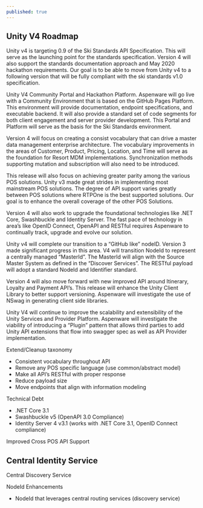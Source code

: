 ```yaml
---
published: true
---
```

## Unity V4 Roadmap


Unity v4 is targeting 0.9 of the Ski Standards API Specification.  This will serve as the launching point for the standards specification.  Version 4 will also support the standards documentation approach and May 2020 hackathon requirements.  Our goal is to be able to move from Unity v4 to a following version that will be fully compliant with the ski standards v1.0 specification.

Unity V4 Community Portal and Hackathon Platform.  Aspenware will go live with a Community Environment that is based on the GitHub Pages Platform.  This environment will provide documentation, endpoint specifications, and executable backend.  It will also provide a standard set of code segments for both client engagement and server provider development.  This Portal and Platform will serve as the basis for the Ski Standards environment.

Version 4 will focus on creating a consist vocabulary that can drive a master data management enterprise architecture.  The vocabulary improvements in the areas of Customer, Product, Pricing, Location, and Time will serve as the foundation for Resort MDM implementations.  Synchronization methods supporting mutation and subscription will also need to be introduced.

This release will also focus on achieving greater parity among the various POS solutions.  Unity v3 made great strides in implementing most mainstream POS solutions.  The degree of API support varies greatly between POS solutions where RTPOne is the best supported solutions.  Our goal is to enhance the overall coverage of the other POS Solutions.

Version 4 will also work to upgrade the foundational technologies like .NET Core, Swashbuckle and Identity Server.  The fast pace of technology in area’s like OpenID Connect, OpenAPI and RESTful requires Aspenware to continually track, upgrade and evolve our solution.

Unity v4 will complete our transition to a “GitHub like” nodeID.  Version 3 made significant progress in this area.  V4 will transition NodeId to represent a centrally managed “MasterId”.  The MasterId will align with the Source Master System as defined in the “Discover Services”.  The RESTful payload will adopt a standard NodeId and Identifier standard.

Version 4 will also move forward with new improved API around Itinerary, Loyalty and Payment API’s.
This release will enhance the Unity Client Library to better support versioning.   Aspenware will investigate the use of NSwag in generating client side libraries.  

Unity V4 will continue to improve the scalability and extensibility of the Unity Services and Provider Platform.  Aspenware will investigate the viability of introducing a “Plugin” pattern that allows third parties to add Unity API extensions that flow into swagger spec as well as API Provider implementation. 
    
Extend/Cleanup taxonomy
-	Consistent vocabulary throughout API
-	Remove any POS specific language (use common/abstract model)
-	Make all API’s RESTful with proper response
-	Reduce payload size
-	Move endpoints that align with information modeling

Technical Debt
-	.NET Core 3.1
-	Swashbuckle v5 (OpenAPI 3.0 Compliance)
-	Identity Server 4 v3.1  (works with .NET Core 3.1,  OpenID Connect compliance)

Improved Cross POS API Support

Central Identity Service
-	
Central Discovery Service

NodeId Enhancements
-	NodeId that leverages central routing services (discovery service)


